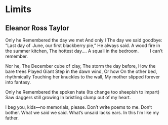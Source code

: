 # Limits
## Eleanor Ross Taylor
Only he
Remembered the day we met
And only I
The day we said goodbye:
“Last day of  June, our first blackberry pie,”
He always said.
A wood fire in the summer kitchen,
The hottest day.... A squall in the bedroom.
        I can’t remember.

Nor he,
The December cube of  clay,
The storm the day before,
How the bare trees
Played Giant Step in the dawn wind,
Or how
On the other bed, rhythmically
Touching her knuckles to the wall,
My mother slipped forever into fantasy.

Only he
Remembered the spoken hate
(Its change too sheepish to impart)
Saw daggers still growing
In bristling clump out of my heart.

I beg you, kids—no memorials, please.
Don’t write poems to me. Don’t bother.
What we said we said. What’s unsaid lacks ears.
In this I’m like my father.